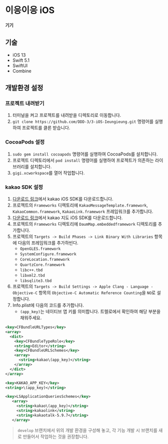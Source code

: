 # 이응이응 iOS

**기기**

## 기술

- iOS 13
- Swift 5.1
- SwiftUI
- Combine

## 개발환경 설정

### 프로젝트 내려받기

1. 터미널을 켜고 프로젝트를 내려받을 디렉토리로 이동합니다.
2. `git clone https://github.com/DDD-3/3-iOS-Ieungieung.git` 명령어를 실행하여 프로젝트를 클론 받습니다.

### CocoaPods 설정

1. `sudo gem install cocoapods` 명령어를 실행하여 CocoaPods를 설치합니다.
2. 프로젝트 디렉토리에서 `pod install` 명령어를 실행하여 프로젝트가 의존하는 라이브러리를 설치합니다.
3. `gigi.xcworkspace`를 열어 작업합니다.

### kakao SDK 설정

1. [다운로드 링크](https://developers.kakao.com/sdk/latest-ios-sdk)에서 kakao iOS SDK를 다운로드합니다.
2. 프로젝트의 `Frameworks` 디렉토리에 `KakaoMessageTemplate.framework`, `KakaoCommon.framework`, `KakaoLink.framework` 프레임워크를 추가합니다.
3. [다운로드 링크](http://apis.map.kakao.com/download/ios/sdk/IOS_DaumMap_SDK_1.3.1.zip)에서 kakao 지도 iOS SDK를 다운로드합니다.
4. 프로젝트의 `Frameworks` 디렉토리에 `DaumMap.embeddedframework` 디렉토리를 추가합니다.
5. 프로젝트의 `Targets -> Build Phases -> Link Binary With Libraries` 항목에 다음의 프레임워크를 추가하빈다.
   - `OpenGLES.framework`
   - `SystemConfigure.framework`
   - `CoreLocation.framework`
   - `QuartzCore.framework`
   - `libc++.tbd`
   - `libxml2.tbd`
   - `libsqlite3.tbd`
6. 프로젝트의 `Targets -> Build Settings -> Apple Clang - Language - Objective-C` 항목의 `Objective-C Automatic Reference Counting`을 `NO`로 설정합니다.
7. Info.plist에 다음의 코드를 추가합니다.
   - `(app_key)`는 네이티브 앱 키를 의미합니다. 트렐로에서 확인하여 해당 부분을 채워주세요.

```xml
<key>CFBundleURLTypes</key>
<array>
  <dict>
    <key>CFBundleTypeRole</key>
    <string>Editor</string>
    <key>CFBundleURLSchemes</key>
    <array>
      <string>kakao\(app_key)</string>
    </array>
  </dict>
</array>

<key>KAKAO_APP_KEY</key>
<string>\(app_key)</string>

<key>LSApplicationQueriesSchemes</key>
   <array>
     <string>kakao\(app_key)</string>
     <string>kakaolink</string>
     <string>kakaotalk-5.9.7</string>
   </array>
```

> `develop` 브랜치에서 위의 개발 환경을 구성해 놓고, 각 기능 개발 시 브랜치를 새로 만들어서 작업하는 것을 권장합니다.